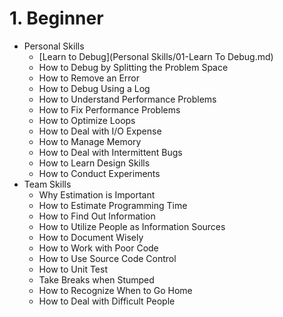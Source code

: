 # 1. Beginner

- Personal Skills
	- [Learn to Debug](Personal Skills/01-Learn To Debug.md)
	- How to Debug by Splitting the Problem Space
	- How to Remove an Error
	- How to Debug Using a Log
	- How to Understand Performance Problems
	- How to Fix Performance Problems
	- How to Optimize Loops
	- How to Deal with I/O Expense
	- How to Manage Memory
	- How to Deal with Intermittent Bugs
	- How to Learn Design Skills
	- How to Conduct Experiments
- Team Skills
	- Why Estimation is Important
	- How to Estimate Programming Time
	- How to Find Out Information
	- How to Utilize People as Information Sources
	- How to Document Wisely
	- How to Work with Poor Code
	- How to Use Source Code Control
	- How to Unit Test
	- Take Breaks when Stumped
	- How to Recognize When to Go Home
	- How to Deal with Difficult People

